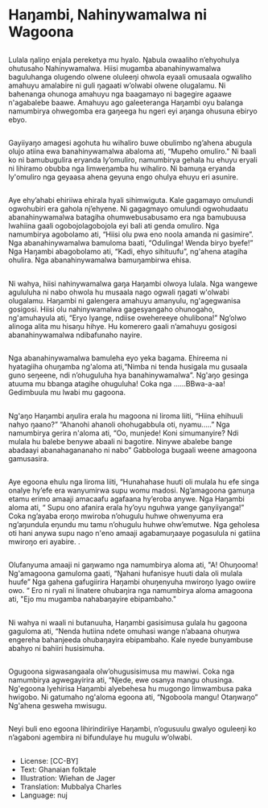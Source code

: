 # Haŋambi, Nahinywamalwa ni Wagoona

##
Lulala ŋaliŋo enjala pereketya mu
hyalo. Ŋabula owaaliho n’ehyohulya
ohutusaho Nahinywamalwa.
Hiisi mugamba abanahinywamalwa
baguluhanga olugendo olwene
oluleeŋi ohwola eyaali omusaala
ogwaliho amahuyu amalabire ni guli
ŋagaati w’olwabi olwene olugalamu.
Ni bahenanga ohunoga amahuyu
nga baagamayo ni bagegire agaawe
n'agabalebe baawe. Amahuyu ago
galeeteranga Haŋambi oyu balanga
namumbirya ohwegomba era
gaŋeega hu ngeri eyi aŋanga
ohusuna ebiryo ebyo.

##
Gayiiyaŋo amagesi agohuta hu
wihaliro buwe obulimbo ng’ahena
abugula olujo atiina ewa
banahinywamalwa abaloma ati,
“Mupeho omuliro." Ni baali ko ni
bamubugulira eryanda ly’omuliro,
namumbirya gehala hu ehuyu eryali
ni lihiramo obubba nga
limweŋamba hu wihaliro.
Ni bamuŋa eryanda ly'omuliro nga
geyaasa ahena geyuna engo ohulya
ehuyu eri asunire.

##
Aye ehy’ahabi ehiriiwa ehirala hyali
sihimwiguta. Kale gagamayo
omulundi ogwohubiri era gahola
nj’ehyene. Ni gagagmayo omulundi
ogwohudaatu abanahinywamalwa
batagiha ohumwebusabusamo era
nga bamubuusa lwahiina gaali
ogobojolagobojola eyi bali ati genda
omuliro. Nga namumbirya
agobolamo ati, “Hiisi olu pwa eno
noola amanda ni gasimire”. Nga
abanahinywamalwa bamuloma
baati, “Odulinga! Wenda biryo
byefe!” Nga Haŋambi abagobolamo
ati, “Kadi, ehyo sihituufu”, ng'ahena
atagiha ohulira.
Nga abanahinywamalwa
bamuŋambirwa ehisa.

##
Ni wahya, hiisi nahinywamalwa
gaŋa Haŋambi olwoya lulala. Nga
wangewe agululuha ni nabo ohwola
hu musaala nago ogwali ŋagati
w'olwabi olugalamu. Haŋambi ni
galengera amahuyu amanyulu,
ng'agegwanisa gosigosi. Hiisi olu
nahinywamalwa gagesyangaho
ohunogaho, ng'amuhayula ati,
“Eryo lyange, ndiise owehereeye
ohulibona!” Ng’olwo alinoga alita
mu hisaŋu hihye. Hu komerero gaali
n’amahuyu gosigosi
abanahinywamalwa ndibafunaho
nayire.

##
Nga abanahinywamalwa bamuleha
eyo yeka bagama. Ehireema ni
hyatagiiha ohuŋamba ng'aloma
ati,“Nimba ni tenda husigala mu
gusaala guno seŋeene, ndi
n’ohuguluha hya
banahinywamalwa”. Ng'aŋo gesinga
atuuma mu bbanga atagihe
ohuguluha! Coka nga ......BBwa-a-aa! Gedimbuula mu lwabi mu
gagoona.

##
Ng'aŋo Haŋambi aŋulira erala hu
magoona ni liroma liiti, “Hiina
ehihuuli nahyo ŋaano?” “Ahanohi
ahanoli ohohugabbula oti,
nyamu.....” Nga namumbirya gerira
n'aloma ati, “Oo, munjede! Koni
simumanyire? Ndi mulala hu balebe
benywe abaali ni bagotire. Ninywe
abalebe bange abadaayi
abanahagananaho ni nabo”
Gabbologa bugaali weene
amagoona gamusasira.

##
Aye egoona ehulu nga liroma liiti,
“Hunahahase huuti oli mulala hu
efe singa onalye hy’efe era
wanyumirwa supu womu madosi.
Ng’amagoona gamuŋa etamu erimo
amaaji amacaafu agafaana
hy’eroba anywe. Nga Haŋambi
aloma ati, “ Supu ono afanira erala
hy’oyu nguhwa yange
ganyiiyanga!”
Coka ng’ayaba eroŋo mwiroba
n’ohugulu huhwe ohwenyuma era
ng’aŋundula eŋundu mu tamu
n’ohugulu huhwe ohw’emutwe. Nga
geholesa oti hani anywa supu nago
n'eno amaaji agabamuŋaaye
pogasulula ni gatiina mwiroŋo eri
ayabire.
.

##
Olufanyuma amaaji ni gaŋwamo
nga namumbirya aloma ati, "A!
Ohuŋooma! Ng'amagoona
gamuloma gaati, “Ŋahani hufanisye
huuti dala oli mulala huufe” Nga
gahena gafugiirira Haŋambi
ohuŋenyuha mwiroŋo lyago owiire
owo. “ Ero ni ryali ni linatere
ohubaŋira nga namumbirya aloma
amagoona ati, "Ejo mu mugamba
nahabaŋayire ebipambaho."

##
Ni wahya ni waali ni butanuuha,
Haŋambi gasisimusa gulala hu
gagoona gaguloma ati, “Nenda
hutiina ndete omuhasi wange
n’abaana ohuŋwa engereha
bahanjeeda ohubaŋayira
ebipambaho. Kale nyede
bunyambuse abahyo ni bahiiri
husisimuha.

##
Ogugoona sigwasangaala
olw’ohugusisimusa mu mawiwi.
Coka nga namumbirya agwegayirira
ati, “Njede, ewe osanya mangu
ohusinga.
Ng'egoona lyehirisa Haŋambi
alyebehesa hu mugongo
limwambusa paka hwigobo.
Ni gatumaho ng'aloma egoona ati,
“Ngoboola mangu! Otaŋwaŋo”
Ng'ahena gesweha mwisugu.

##
Neyi buli eno egoona lihirindiriiye
Haŋambi, n’ogusuulu gwalyo
oguleeŋi ko n’agaboni agembira ni
bifundulaye hu mugulu w’olwabi.

##
* License: [CC-BY]
* Text: Ghanaian folktale
* Illustration: Wiehan de Jager
* Translation: Mubbalya Charles
* Language: nuj
